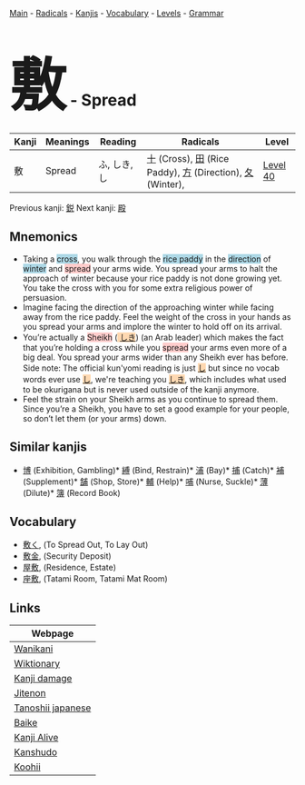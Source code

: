 <style> bigfont {font-size: 100px}</style>
[Main](../index.md) -
[Radicals](../radicals.md) -
[Kanjis](../kanjis.md) -
[Vocabulary](../vocabulary.md) -
[Levels](../levels.md) -
[Grammar](../grammar.md)
# <bigfont> 敷</bigfont> - Spread 

| Kanji | Meanings | Reading | Radicals | Level |
| --- | --- | --- | --- | --- |
| 敷 | Spread | ふ, しき, し | [十](../radicals/十.md) (Cross), [田](../radicals/田.md) (Rice Paddy), [方](../radicals/方.md) (Direction), [夂](../radicals/夂.md) (Winter),  | [Level 40](../levels/wk_level40.md) |

Previous kanji: [鋭](鋭.md) Next kanji: [殿](殿.md) 

## Mnemonics
 * Taking a <span style="background-color:#ADD8E6"> cross</span>, you walk through the <span style="background-color:#ADD8E6"> rice paddy</span> in the <span style="background-color:#ADD8E6"> direction</span> of <span style="background-color:#ADD8E6"> winter</span> and <span style="background-color:#ffcccb"> spread</span> your arms wide. You spread your arms to halt the approach of winter because your rice paddy is not done growing yet. You take the cross with you for some extra religious power of persuasion.
* Imagine facing the direction of the approaching winter while facing away from the rice paddy. Feel the weight of the cross in your hands as you spread your arms and implore the winter to hold off on its arrival.
* You’re actually a <span style="background-color:#ffcccb"> Sheikh</span> (<span style="background-color:#fed8b1"> [しき]([し](https://jisho.org/search/し)き)</span>) (an Arab leader) which makes the fact that you’re holding a cross while you <span style="background-color:#ffcccb"> spread</span> your arms even more of a big deal. You spread your arms wider than any Sheikh ever has before.<br />Side note: The official kun'yomi reading is just <span style="background-color:#fed8b1"> [し](https://jisho.org/search/し)</span> but since no vocab words ever use <span style="background-color:#fed8b1"> [し](https://jisho.org/search/し)</span>, we're teaching you <span style="background-color:#fed8b1"> [しき]([し](https://jisho.org/search/し)き)</span>, which includes what used to be okurigana but is never used outside of the kanji anymore.
* Feel the strain on your Sheikh arms as you continue to spread them. Since you’re a Sheikh, you have to set a good example for your people, so don’t let them (or your arms) down.


## Similar kanjis
 * [博](博.md) (Exhibition, Gambling)* [縛](縛.md) (Bind, Restrain)* [浦](浦.md) (Bay)* [捕](捕.md) (Catch)* [補](補.md) (Supplement)* [舗](舗.md) (Shop, Store)* [輔](輔.md) (Help)* [哺](哺.md) (Nurse, Suckle)* [薄](薄.md) (Dilute)* [簿](簿.md) (Record Book)


## Vocabulary
 * [敷く](../vocabulary/敷.md), (To Spread Out, To Lay Out)
* [敷金](../vocabulary/敷.md), (Security Deposit)
* [屋敷](../vocabulary/敷.md), (Residence, Estate)
* [座敷](../vocabulary/敷.md), (Tatami Room, Tatami Mat Room)



## Links 

| Webpage |
| --- |
| [Wanikani          ](https://www.wanikani.com/kanji/敷) |
| [Wiktionary        ](https://en.wiktionary.org/wiki/敷) |
| [Kanji damage      ](http://www.kanjidamage.com/kanji/search?utf8=✓&q=敷) |
| [Jitenon           ](https://jitenon.com/kanji/敷) |
| [Tanoshii japanese ](https://www.tanoshiijapanese.com/dictionary/kanji.cfm?k=敷) |
| [Baike             ](https://baike.baidu.com/item/敷) |
| [Kanji Alive       ](https://app.kanjialive.com/敷) |
| [Kanshudo          ](https://www.kanshudo.com/searchmn?q=敷) |
| [Koohii            ](https://kanji.koohii.com/study/kanji/敷) |
